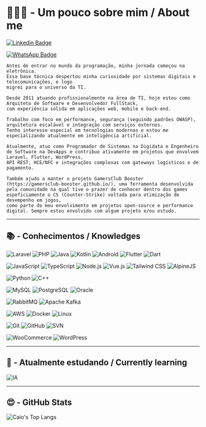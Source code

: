 # 👨🏻‍💻 - Um pouco sobre mim / About me

[![Linkedin Badge](https://img.shields.io/badge/-LinkedIn-blue?style=for-the-badge&logo=Linkedin&logoColor=white&link=https://www.linkedin.com/in/caio-felipe-363012135/)](https://www.linkedin.com/in/caio-felipe-363012135/)

[![WhatsApp Badge](https://img.shields.io/badge/-WhatsApp-25D366?style=for-the-badge&logo=whatsapp&logoColor=white&link=https://wa.me/5541997183062)](https://wa.me/5541997183062)

```
Antes de entrar no mundo da programação, minha jornada começou na eletrônica.
Essa base técnica despertou minha curiosidade por sistemas digitais e telecomunicações, e logo 
migrei para o universo da TI.

Desde 2011 atuando profissionalmente na área de TI, hoje estou como Arquiteto de Software e Desenvolvedor FullStack,
com experiência sólida em aplicações web, mobile e back-end.

Trabalho com foco em performance, segurança (seguindo padrões OWASP), arquitetura escalável e integração com serviços externos.
Tenho interesse especial em tecnologias modernas e estou me especializando atualmente em inteligência artificial.

Atualmente, atuo como Programador de Sistemas na Digidata e Engenheiro de Software na DevApps e contribuo ativamente em projetos que envolvem Laravel, Flutter, WordPress,
API REST, HCE/NFC e integrações complexas com gateways logísticos e de pagamento.

Também ajudo a manter o projeto GamersClub Booster (https://gamersclub-booster.github.io/), uma ferramenta desenvolvida pela comunidade na qual tive o prazer de conhecer dentro dos games espeficiamente o CS (Counter-Strike) voltada para otimização de desempenho em jogos,
como parte do meu envolvimento em projetos open-source e performance digital. Sempre estou envolvido com algum projeto e/ou estudo.
```

---

## 📚 - Conhecimentos / Knowledges

![Laravel](https://img.shields.io/badge/-Laravel-000?style=for-the-badge&logo=laravel)
![PHP](https://img.shields.io/badge/-PHP-000?style=for-the-badge&logo=php)
![Java](https://img.shields.io/badge/-Java-000?style=for-the-badge&logo=openjdk)
![Kotlin](https://img.shields.io/badge/-Kotlin-000?style=for-the-badge&logo=kotlin)
![Android](https://img.shields.io/badge/-Android-000?style=for-the-badge&logo=android)
![Flutter](https://img.shields.io/badge/-Flutter-000?style=for-the-badge&logo=flutter)
![Dart](https://img.shields.io/badge/-Dart-000?style=for-the-badge&logo=dart)

![JavaScript](https://img.shields.io/badge/-JavaScript-000?style=for-the-badge&logo=javascript)
![TypeScript](https://img.shields.io/badge/-TypeScript-000?style=for-the-badge&logo=typescript)
![Node.js](https://img.shields.io/badge/-Node.js-000?style=for-the-badge&logo=node.js)
![Vue.js](https://img.shields.io/badge/-Vue.js-000?style=for-the-badge&logo=vue.js)
![Tailwind CSS](https://img.shields.io/badge/-TailwindCSS-000?style=for-the-badge&logo=tailwind-css)
![AlpineJS](https://img.shields.io/badge/-AlpineJS-000?style=for-the-badge&logo=alpine.js)

![Python](https://img.shields.io/badge/-Python-000?style=for-the-badge&logo=python)
![C++](https://img.shields.io/badge/-C++-000?style=for-the-badge&logo=c%2b%2b)

![MySQL](https://img.shields.io/badge/-MySQL-000?style=for-the-badge&logo=mysql)
![PostgreSQL](https://img.shields.io/badge/-PostgreSQL-000?style=for-the-badge&logo=postgresql)
![Oracle](https://img.shields.io/badge/-OracleDB-000?style=for-the-badge&logo=oracle)

![RabbitMQ](https://img.shields.io/badge/-RabbitMQ-000?style=for-the-badge&logo=rabbitmq)
![Apache Kafka](https://img.shields.io/badge/-Kafka-000?style=for-the-badge&logo=apache-kafka)

![AWS](https://img.shields.io/badge/-AWS-000?style=for-the-badge&logo=amazon-aws)
![Docker](https://img.shields.io/badge/-Docker-000?style=for-the-badge&logo=docker)
![Linux](https://img.shields.io/badge/-Linux-000?style=for-the-badge&logo=linux)

![Git](https://img.shields.io/badge/-Git-000?style=for-the-badge&logo=git)
![GitHub](https://img.shields.io/badge/-GitHub-000?style=for-the-badge&logo=github)
![SVN](https://img.shields.io/badge/-SVN-000?style=for-the-badge&logo=subversion)

![WooCommerce](https://img.shields.io/badge/-WooCommerce-000?style=for-the-badge&logo=woocommerce)
![WordPress](https://img.shields.io/badge/-WordPress-000?style=for-the-badge&logo=wordpress)

---

## 📖 - Atualmente estudando / Currently learning

![IA](https://img.shields.io/badge/Inteligência%20Artificial-000?style=for-the-badge&logo=brain&logoColor=white)

---

## 😍 - GitHub Stats

![Caio's Top Langs](https://github-readme-stats.vercel.app/api/top-langs/?username=caiofelipe-dev&layout=compact&theme=tokyonight)


